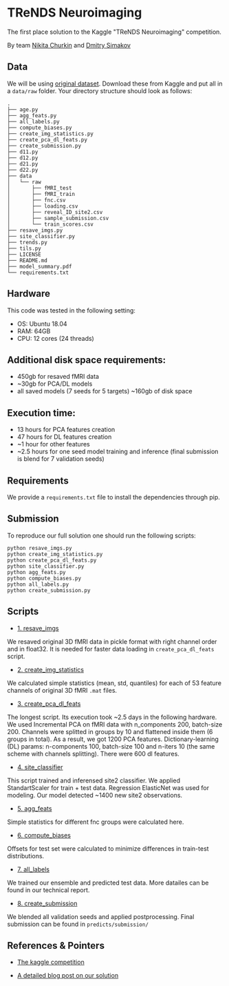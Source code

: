 # TReNDS Neuroimaging
The first place solution to the Kaggle "TReNDS Neuroimaging" competition.

By team [Nikita Churkin](https://www.kaggle.com/churkinnikita) and [Dmitry Simakov](https://www.kaggle.com/simakov)

## Data

We will be using [original dataset](https://www.kaggle.com/c/trends-assessment-prediction/data). Download these from Kaggle and put all in a `data/raw` folder. Your directory structure should look as follows:
```
.
├── age.py
├── agg_feats.py
├── all_labels.py
├── compute_biases.py
├── create_img_statistics.py
├── create_pca_dl_feats.py
├── create_submission.py
├── d11.py
├── d12.py
├── d21.py
├── d22.py
├── data
│   └── raw
│       ├── fMRI_test
│       ├── fMRI_train
│       ├── fnc.csv
│       ├── loading.csv
│       ├── reveal_ID_site2.csv
│       ├── sample_submission.csv
│       └── train_scores.csv
├── resave_imgs.py
├── site_classifier.py
├── trends.py
├── tils.py
├── LICENSE
├── README.md
├── model_summary.pdf
└── requirements.txt

```

## Hardware
This code was tested in the following setting:
* OS: Ubuntu 18.04
* RAM: 64GB
* CPU: 12 cores (24 threads)


## Additional disk space requirements:
* 450gb for resaved fMRI data
* ~30gb for PCA/DL models
* all saved models (7 seeds for 5 targets) ~160gb of disk space


## Execution time:
* 13 hours for PCA features creation
* 47 hours for DL features creation
* ~1 hour for other features
* ~2.5 hours for one seed model training and inference (final submission is blend for 7 validation seeds)


## Requirements
We provide a `requirements.txt` file to install the dependencies through pip. 

## Submission

To reproduce our full solution one should run the following scripts:
```
python resave_imgs.py
python create_img_statistics.py
python create_pca_dl_feats.py
python site_classifier.py
python agg_feats.py 
python compute_biases.py
python all_labels.py
python create_submission.py
```

## Scripts

* [1. resave_imgs](resave_imgs.py)

We resaved original 3D fMRI data in pickle format with right channel order and in float32. It is needed for faster data loading in `create_pca_dl_feats` script.

* [2. create_img_statistics](create_img_statistics.py)

We calculated simple statistics (mean, std, quantiles) for each of 53 feature channels of original 3D fMRI `.mat` files.

* [3. create_pca_dl_feats](create_pca_dl_feats.py)

The longest script. Its execution took ~2.5 days in the following hardware. We used Incremental PCA on fMRI data with n_components 200, batch-size 200. Channels were splitted in groups by 10 and flattened inside them (6 groups in total). As a result, we got 1200 PCA features. Dictionary-learning (DL) params: n-components 100, batch-size 100 and n-iters 10 (the same scheme with channels splitting). There were 600 dl features.

* [4. site_classifier](site_classifier.py)

This script trained and inferensed site2 classifier. We applied StandartScaler for train + test data. Regression ElasticNet was used for modeling. Our model detected ~1400 new site2 observations.

* [5. agg_feats](agg_feats.py)

Simple statistics for different fnc groups were calculated here.

* [6. compute_biases](compute_biases.py)

Offsets for test set were calculated to minimize differences in train-test distributions.

* [7. all_labels](all_labels.py)

We trained our ensemble and predicted test data. More datailes can be found in our technical report.

* [8. create_submission](create_submission.py)

We blended all validation seeds and applied postprocessing. Final submission can be found in `predicts/submission/`

## References & Pointers

* [The kaggle competition](https://www.kaggle.com/c/trends-assessment-prediction)

* [A detailed blog post on our solution](https://www.kaggle.com/c/trends-assessment-prediction/discussion/163017)


